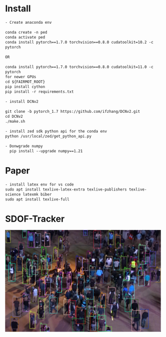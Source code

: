 # Install

```
- Create anaconda env

conda create -n ped
conda activate ped
conda install pytorch==1.7.0 torchvision==0.8.0 cudatoolkit=10.2 -c pytorch

OR

conda install pytorch==1.7.0 torchvision==0.8.0 cudatoolkit=11.0 -c pytorch
for newer GPUs
cd ${FAIRMOT_ROOT}
pip install cython
pip install -r requirements.txt

- install DCNv2

git clone -b pytorch_1.7 https://github.com/ifzhang/DCNv2.git
cd DCNv2
./make.sh

- install zed sdk python api for the conda env
python /usr/local/zed/get_python_api.py

- Donwgrade numpy
  pip install --upgrade numpy==1.21

```

# Paper

```
- install latex env for vs code
sudo apt install texlive-latex-extra texlive-publishers texlive-science latexmk biber
sudo apt install texlive-full
```

# SDOF-Tracker

![Tracking example](https://github.com/hitottiez/sdof-tracker/blob/main/docs/000180.jpg)

```

```
